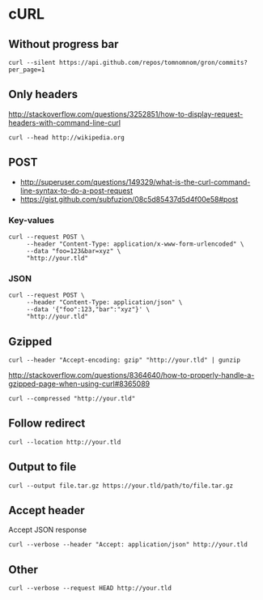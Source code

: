 # cURL

## Without progress bar

    curl --silent https://api.github.com/repos/tomnomnom/gron/commits?per_page=1

## Only headers

<http://stackoverflow.com/questions/3252851/how-to-display-request-headers-with-command-line-curl>

    curl --head http://wikipedia.org

## POST

* <http://superuser.com/questions/149329/what-is-the-curl-command-line-syntax-to-do-a-post-request>
* <https://gist.github.com/subfuzion/08c5d85437d5d4f00e58#post>

### Key-values

    curl --request POST \
         --header "Content-Type: application/x-www-form-urlencoded" \
         --data "foo=123&bar=xyz" \
         "http://your.tld"

### JSON

    curl --request POST \
         --header "Content-Type: application/json" \
         --data '{"foo":123,"bar":"xyz"}' \
         "http://your.tld"

## Gzipped

    curl --header "Accept-encoding: gzip" "http://your.tld" | gunzip

<http://stackoverflow.com/questions/8364640/how-to-properly-handle-a-gzipped-page-when-using-curl#8365089>

    curl --compressed "http://your.tld"

## Follow redirect

    curl --location http://your.tld

## Output to file

    curl --output file.tar.gz https://your.tld/path/to/file.tar.gz

## Accept header

Accept JSON response

    curl --verbose --header "Accept: application/json" http://your.tld

## Other

    curl --verbose --request HEAD http://your.tld
